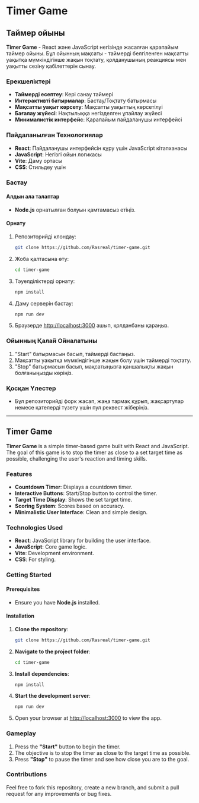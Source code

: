 # Timer Game

## Таймер ойыны

**Timer Game** - React және JavaScript негізінде жасалған қарапайым таймер ойыны. Бұл ойынның мақсаты - таймерді белгіленген мақсатты уақытқа мүмкіндігінше жақын тоқтату, қолданушының реакциясы мен уақытты сезіну қабілеттерін сынау.

### Ерекшеліктері

- **Таймерді есептеу**: Кері санау таймері
- **Интерактивті батырмалар**: Бастау/Тоқтату батырмасы
- **Мақсатты уақыт көрсету**: Мақсатты уақыттың көрсетілуі
- **Бағалау жүйесі**: Нақтылыққа негізделген ұпайлау жүйесі
- **Минималистік интерфейс**: Қарапайым пайдаланушы интерфейсі

### Пайдаланылған Технологиялар

- **React**: Пайдаланушы интерфейсін құру үшін JavaScript кітапханасы
- **JavaScript**: Негізгі ойын логикасы
- **Vite**: Даму ортасы
- **CSS**: Стильдеу үшін

### Бастау

#### Алдын ала талаптар

- **Node.js** орнатылған болуын қамтамасыз етіңіз.

#### Орнату

1. Репозиторийді клондау:

    ```bash
    git clone https://github.com/Rasreal/timer-game.git
    ```

2. Жоба қалтасына өту:

    ```bash
    cd timer-game
    ```

3. Тәуелділіктерді орнату:

    ```bash
    npm install
    ```

4. Даму серверін бастау:

    ```bash
    npm run dev
    ```

5. Браузерде [http://localhost:3000](http://localhost:3000) ашып, қолданбаны қараңыз.

### Ойынның Қалай Ойналатыны

1. "Start" батырмасын басып, таймерді бастаңыз.
2. Мақсатты уақытқа мүмкіндігінше жақын болу үшін таймерді тоқтату.
3. "Stop" батырмасын басып, мақсатыңызға қаншалықты жақын болғаныңызды көріңіз.

### Қосқан Үлестер

- Бұл репозиторийді форк жасап, жаңа тармақ құрып, жақсартулар немесе қателерді түзету үшін пул реквест жіберіңіз.

---

## Timer Game

**Timer Game** is a simple timer-based game built with React and JavaScript. The goal of this game is to stop the timer as close to a set target time as possible, challenging the user's reaction and timing skills.

### Features

- **Countdown Timer**: Displays a countdown timer.
- **Interactive Buttons**: Start/Stop button to control the timer.
- **Target Time Display**: Shows the set target time.
- **Scoring System**: Scores based on accuracy.
- **Minimalistic User Interface**: Clean and simple design.

### Technologies Used

- **React**: JavaScript library for building the user interface.
- **JavaScript**: Core game logic.
- **Vite**: Development environment.
- **CSS**: For styling.

### Getting Started

#### Prerequisites

- Ensure you have **Node.js** installed.

#### Installation

1. **Clone the repository**:

    ```bash
    git clone https://github.com/Rasreal/timer-game.git
    ```

2. **Navigate to the project folder**:

    ```bash
    cd timer-game
    ```

3. **Install dependencies**:

    ```bash
    npm install
    ```

4. **Start the development server**:

    ```bash
    npm run dev
    ```

5. Open your browser at [http://localhost:3000](http://localhost:3000) to view the app.

### Gameplay

1. Press the **"Start"** button to begin the timer.
2. The objective is to stop the timer as close to the target time as possible.
3. Press **"Stop"** to pause the timer and see how close you are to the goal.

### Contributions

Feel free to fork this repository, create a new branch, and submit a pull request for any improvements or bug fixes.

